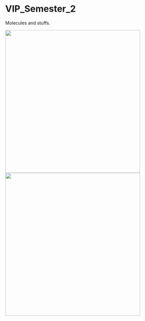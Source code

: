 # VIP_Semester_2
Molecules and stuffs.

<p float="left">
<img src="https://github.com/tomonarifeehan/VIP_Semester_2/blob/master/salt.png" width="425" height="450" /> 
<img src="https://github.com/tomonarifeehan/VIP_Semester_2/blob/master/salt2.jpg" width="425" height="450"/>
</p>
